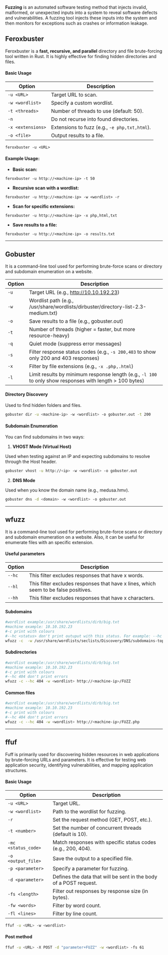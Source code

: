 **Fuzzing** is an automated software testing method that injects invalid, malformed, or unexpected inputs into a system to reveal software defects and vulnerabilities. A fuzzing tool injects these inputs into the system and then monitors for exceptions such as crashes or information leakage.

## Feroxbuster

Feroxbuster is a **fast, recursive, and parallel** directory and file brute-forcing tool written in Rust. It is highly effective for finding hidden directories and files.

#### Basic Usage

| Option            | Description                                   |
| ----------------- | --------------------------------------------- |
| `-u <URL>`        | Target URL to scan.                           |
| `-w <wordlist>`   | Specify a custom wordlist.                    |
| `-t <threads>`    | Number of threads to use (default: 50).       |
| `-n`              | Do not recurse into found directories.        |
| `-x <extensions>` | Extensions to fuzz (e.g., `-e php,txt,html`). |
| `-o <file>`       | Output results to a file.                     |


```
feroxbuster -u <URL>
```

#### Example Usage:

- **Basic scan:**
```
feroxbuster -u http://<machine-ip> -t 50
```

- **Recursive scan with a wordlist:**
```
feroxbuster -u http://<machine-ip> -w <wordlist> -r
```

- **Scan for specific extensions:**
```
feroxbuster -u http://<machine-ip> -x php,html,txt
```

- **Save results to a file:**
```
feroxbuster -u http://<machine-ip> -o results.txt
```




---


## Gobuster
It is a command-line tool used for performing brute-force scans or directory and subdomain enumeration on a website.

| Option  | Description                                            |
|---------|--------------------------------------------------------|
| `-u`    | Target URL (e.g., http://10.10.192.23)                 |
| `-w`    | Wordlist path (e.g., /usr/share/wordlists/dirbuster/directory-list-2.3-medium.txt) |
| `-o`    | Save results to a file (e.g., gobuster.out)            |
| `-t`    | Number of threads (higher = faster, but more resource-heavy) |
| `-q`    | Quiet mode (suppress error messages)                   |
| `-s`    | Filter response status codes (e.g., `-s 200,403` to show only 200 and 403 responses) |
| `-x`    | Filter by file extensions (e.g., `-x .php,.html`)      |
| `-l`    | Limit results by minimum response length (e.g., `-l 100` to only show responses with length > 100 bytes) |

#### Directory Discovery
Used to find hidden folders and files.
```bash
gobuster dir -u <machine-ip> -w <wordlist> -o gobuster.out -t 200
```

#### Subdomain Enumeration

You can find subdomains in two ways:

1. **VHOST Mode (Virtual Host)**

Used when testing against an IP and expecting subdomains to resolve through the Host header.

```bash
gobuster vhost -u http://<ip> -w <wordlist> -o gobuster.out
```

2. **DNS Mode**

Used when you know the domain name (e.g., medusa.hmv).

```bash
gobuster dns -d <domain> -w <wordlist> -o gobuster.out
```

---



## wfuzz
It is a command-line tool used for performing brute-force scans or directory and subdomain enumeration on a website. Also, it can be useful for enumerate files with an specific extension.
#### Useful parameters
| Option | Description                                                                         |
| ------ | ----------------------------------------------------------------------------------- |
| `--hc` | This filter excludes responses that have x words.                                   |
| `--hl` | This filter excludes responses that have x lines, which seem to be false positives. |
| `--hh` | This filter excludes responses that have x characters.                              |

#### Subdomains
```bash
#wordlist example:/usr/share/wordlists/dirb/big.txt
#machine example: 10.10.192.23
#-c print with colours
#--hc <status> don't print outuput with this status. For example: --hc 404
wfuzz -c  -w /usr/share/wordlists/seclists/Discovery/DNS/subdomains-top1million-20000.txt  -u http://<machine-ip> -H "Host: FUZZ.<machine-ip>" -t 100
```


#### Subdirectories
```bash
#wordlist example:/usr/share/wordlists/dirb/big.txt
#machine example: 10.10.192.23
#-c print with colours
#--hc 404 don't print errors
wfuzz -c --hc 404 -w <wordlist> http://<machine-ip>/FUZZ
```

#### Common files
```bash
#wordlist example:/usr/share/wordlists/dirb/big.txt
#machine example: 10.10.192.23
#-c print with colours
#--hc 404 don't print errors
wfuzz -c --hc 404 -w <wordlist> http://<machine-ip>/FUZZ.php
```



---


## ffuf
Fuff is primarily used for discovering hidden resources in web applications by brute-forcing URLs and parameters. It is effective for testing web application security, identifying vulnerabilities, and mapping application structures.

#### Basic Usage

| Option              | Description                                                       |
| ------------------- | ----------------------------------------------------------------- |
| `-u <URL>`          | Target URL.                                                       |
| `-w <wordlist>`     | Path to the wordlist for fuzzing.                                 |
| `-r`                | Set the request method (GET, POST, etc.).                         |
| `-t <number>`       | Set the number of concurrent threads (default is 10).             |
| `-mc <status_code>` | Match responses with specific status codes (e.g., 200, 404).      |
| `-o <output_file>`  | Save the output to a specified file.                              |
| `-p <parameter>`    | Specify a parameter for fuzzing.                                  |
| `-d <parameter>`    | Defines the data that will be sent in the body of a POST request. |
| `-fs <length>`      | Filter out responses by response size (in bytes).                 |
| `-fw <words>`       | Filter by word count.                                             |
| `-fl <lines>`       | Filter by line count.                                             |

```bash
ffuf -u <URL> -w <wordlist>
```


#### Post method

```bash
ffuf -u <URL> -X POST -d "parameter+FUZZ" -w <wordlist> -fs 61
```
